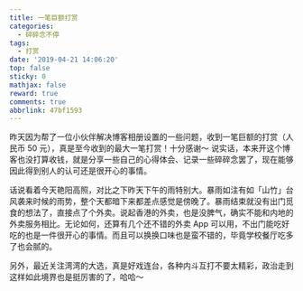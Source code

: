 ```yaml
---
title: 一笔巨额打赏
categories:
  - 碎碎念不停
tags:
  - 打赏
date: '2019-04-21 14:06:20'
top: false
sticky: 0
mathjax: false
reward: true
comments: true
abbrlink: 47bf1593
---
```

昨天因为帮了一位小伙伴解决博客相册设置的一些问题，收到一笔巨额的打赏（人民币 50 元），真是至今收到的最大一笔打赏！十分感谢～ 说实话，本来开这个博客也没打算收钱，就是分享一些自己的心得体会、记录一些碎碎念罢了，现在能够因此得到别人的认可还是很开心的事情。

话说看着今天艳阳高照，对比之下昨天下午的雨特别大。暴雨如注有如「山竹」台风袭来时候的雨势，整个天都暗下来都差点感觉是傍晚了。暴雨结束就没有出门觅食的想法了，直接点了个外卖。<!-- more -->说起香港的外卖，也是没脾气，确实不能和内地的外卖服务相比。无论如何，还算有几个还不错的外卖 App 可以用，不出门能吃好吃的也是一件很开心的事情。而且可以换换口味也是蛮不错的，毕竟学校餐厅吃多了也会腻的。

另外，最近关注湾湾的大选，真是好戏连台，各种内斗互打不要太精彩，政治走到这样如此境界也是挺厉害的了，哈哈～
